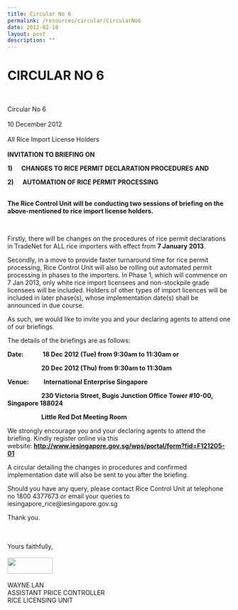 ```yaml
---
title: Circular No 6
permalink: /resources/circular/CircularNo6
date: 2012-02-10
layout: post
description: ""
---
```

<h1>CIRCULAR NO 6&nbsp;
</h1>
<p>&nbsp;&nbsp;
</p>
<p>Circular No 6
  <br />
  <br />
  10 December 2012
  <br />
  <br />
  All Rice Import License Holders
  <br />
  <br />
  <strong>INVITATION TO BRIEFING ON</strong>
</p>
<p><strong>1)&nbsp;&nbsp;&nbsp;&nbsp;&nbsp;&nbsp;</strong><strong>CHANGES TO RICE PERMIT DECLARATION PROCEDURES</strong>&nbsp;<strong>AND</strong>
</p>
<p><strong>2)&nbsp;&nbsp;&nbsp;&nbsp;&nbsp;&nbsp;</strong><strong>AUTOMATION OF RICE PERMIT PROCESSING</strong>
  <br />
  &nbsp;
</p>
<p><strong>The Rice Control Unit will be conducting two sessions of briefing on the above-mentioned to rice import license holders.</strong>
</p>
<p>&nbsp;
</p>
<p>Firstly, there will be changes on the procedures of rice permit declarations in TradeNet for&nbsp;ALL&nbsp;rice importers with effect from&nbsp;<strong>7 January 2013</strong>.<a name="_GoBack" target="blank"></a>
</p>
<p>Secondly, in a move to provide faster turnaround time for rice permit processing, Rice Control Unit will also be rolling out automated permit processing in phases to the importers. In Phase 1, which will commence on 7 Jan 2013, only white rice import licensees and non-stockpile grade licensees will be included. Holders of other types of import licences will be included in later phase(s), whose implementation date(s) shall be announced in due course.
</p>
<p>As such, we would like to invite you and your declaring agents to attend one of our briefings.
</p>
<p>The details of the briefings are as follows:
</p>
<p><strong>Date: &nbsp;&nbsp;&nbsp;&nbsp;&nbsp;&nbsp;&nbsp;&nbsp;&nbsp;&nbsp;&nbsp; 18 Dec 2012 (Tue) from 9:30am to 11:30am or</strong>
</p>
<p><strong>&nbsp;&nbsp;&nbsp;&nbsp;&nbsp;&nbsp;&nbsp;&nbsp;&nbsp;&nbsp;&nbsp;&nbsp;&nbsp;&nbsp;&nbsp;&nbsp;&nbsp;&nbsp;&nbsp;&nbsp;&nbsp;&nbsp;&nbsp;20 Dec 2012 (Thu) from 9:30am to 11:30am</strong>
</p>
<p><strong>Venue: &nbsp;&nbsp;&nbsp;&nbsp;&nbsp;&nbsp;&nbsp; &nbsp;International Enterprise Singapore</strong>
</p>
<p><strong>&nbsp;&nbsp;&nbsp;&nbsp;&nbsp;&nbsp;&nbsp;&nbsp;&nbsp;&nbsp;&nbsp;&nbsp;&nbsp;&nbsp;&nbsp;&nbsp;&nbsp;&nbsp;&nbsp; &nbsp;&nbsp;&nbsp;230 Victoria Street, Bugis Junction Office Tower #10-00, Singapore 188024</strong>
</p>
<p><strong>&nbsp;&nbsp;&nbsp;&nbsp;&nbsp;&nbsp;&nbsp;&nbsp;&nbsp;&nbsp;&nbsp;&nbsp;&nbsp;&nbsp;&nbsp;&nbsp;&nbsp;&nbsp;&nbsp;&nbsp; &nbsp;&nbsp;Little Red Dot Meeting Room</strong>
</p>
<p>We strongly encourage you and your declaring agents to attend the briefing. Kindly register online via this website:&nbsp;<a href="http://www.iesingapore.gov.sg/wps/portal/form?fid=F121205-01" target="blank"><strong>http://www.iesingapore.gov.sg/wps/portal/form?fid=F121205-01</strong></a>
</p>
<p>A circular detailing the changes in procedures and confirmed implementation date will also be sent to you after the briefing.
</p>
<p>Should you have any query, please contact Rice Control Unit at telephone no 1800 4377673 or email your queries to iesingapore_rice@iesingapore.gov.sg
</p>
<p>Thank you.
</p>
<p>
  <br />
  <br />
  Yours faithfully,
  <br />
  <br />
  <img alt="" height="36" src="https://rice.enterprisesg.gov.sg/portals/0/RSS/Wayne_Signature.jpg" width="102" />
  <br />
  <br />
  WAYNE LAN
  <br />
  ASSISTANT PRICE CONTROLLER
  <br />
  RICE LICENSING UNIT
</p>
